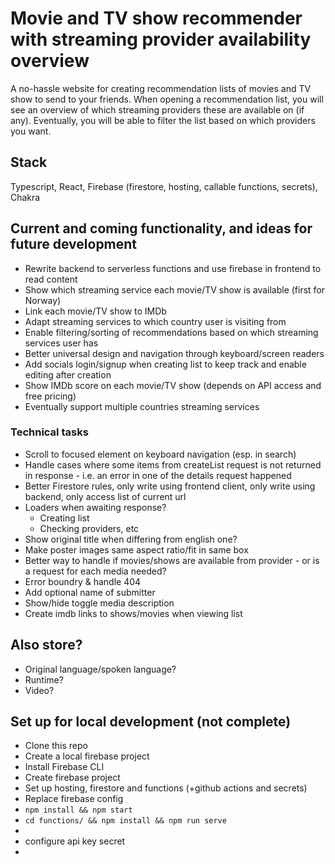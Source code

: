 # Movie and TV show recommender with streaming provider availability overview
A no-hassle website for creating recommendation lists of movies and TV show to send to your friends. 
When opening a recommendation list, you will see an overview of which streaming providers these are available on (if any). 
Eventually, you will be able to filter the list based on which providers you want.

## Stack
Typescript, React, Firebase (firestore, hosting, callable functions, secrets), Chakra

## Current and coming functionality, and ideas for future development

- Rewrite backend to serverless functions and use firebase in frontend to read content
- Show which streaming service each movie/TV show is available (first for Norway)
- Link each movie/TV show to IMDb
- Adapt streaming services to which country user is visiting from
- Enable filtering/sorting of recommendations based on which streaming services user has 
- Better universal design and navigation through keyboard/screen readers
- Add socials login/signup when creating list to keep track and enable editing after creation
- Show IMDb score on each movie/TV show (depends on API access and free pricing)
- Eventually support multiple countries streaming services


### Technical tasks
- Scroll to focused element on keyboard navigation (esp. in search)
- Handle cases where some items from createList request is not returned in response - i.e. an error in one of the details request happened
- Better Firestore rules, only write using frontend client, only write using backend, only access list of current url
- Loaders when awaiting response?
  - Creating list
  - Checking providers, etc
- Show original title when differing from english one?
- Make poster images same aspect ratio/fit in same box
- Better way to handle if movies/shows are available from provider - or is a request for each media needed?
- Error boundry & handle 404
- Add optional name of submitter
- Show/hide toggle media description
- Create imdb links to shows/movies when viewing list

## Also store?
- Original language/spoken language?
- Runtime?
- Video?

## Set up for local development (not complete)
- Clone this repo
- Create a local firebase project
- Install Firebase CLI
- Create firebase project
- Set up hosting, firestore and functions (+github actions and secrets)
- Replace firebase config
- `npm install && npm start`
- `cd functions/ && npm install && npm run serve`
- 
- configure api key secret
- 
